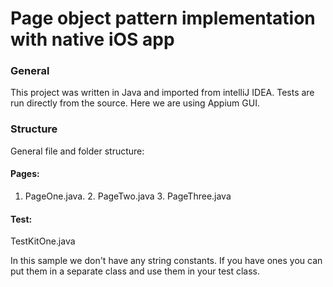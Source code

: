 # Page object pattern implementation with native iOS app
### General
This project was written in Java and imported from intelliJ IDEA. Tests are run directly from the source. Here we are using Appium GUI.

### Structure 
General file and folder structure:
#### Pages:	
  1. PageOne.java. 2. PageTwo.java 3. PageThree.java   
#### Test:
  TestKitOne.java

  In this sample we don't have any string constants. If you have ones you can put them in a separate class and use them in your test class.

